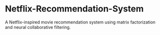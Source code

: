 # Netflix-Recommendation-System
A Netflix-inspired movie recommendation system using matrix factorization and neural collaborative filtering.
